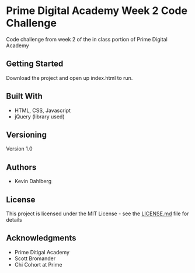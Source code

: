 # Prime Digital Academy Week 2 Code Challenge

Code challenge from week 2 of the in class portion of Prime Digital Academy

## Getting Started

Download the project and open up index.html to run.

## Built With

* HTML, CSS, Javascript
* jQuery (library used)

## Versioning

Version 1.0

## Authors

* Kevin Dahlberg

## License

This project is licensed under the MIT License - see the [LICENSE.md](LICENSE.md) file for details

## Acknowledgments

* Prime Ditigal Academy
* Scott Bromander
* Chi Cohort at Prime
